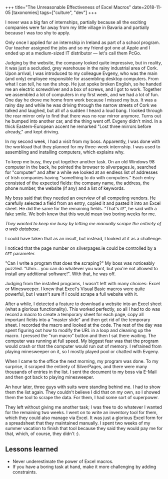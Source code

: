 +++
title="The Unreasonable Effectiveness of Excel Macros"
date=2018-11-05
[taxonomies]
tags=["culture", "dev"]
+++

I never was a big fan of internships, partially because all the exciting
companies were far away from my little village in Bavaria and partially because
I was too shy to apply.

Only once I applied for an internship in Ireland as part of a school program.
Our teacher assigned the jobs and so my friend got one at Apple and I ended up
at a medium-sized IT distributor &mdash; let's call them PcGo.

<!-- more -->

Judging by the website, the company looked quite impressive, but in reality, it
was just a secluded, grey warehouse in the rainy industrial area of Cork. Upon
arrival, I was introduced to my colleague Evgeny, who was the main (and only)
employee responsible for assembling desktop computers. From what I can tell, he
ran the shop. He just spoke broken English, so he handed me an electric
screwdriver and a box of screws, and I got to work. Together we assembled a lot
of computers in my first week, and we had a lot of fun. One day he drove me home
from work because I missed my bus. It was a rainy day and while he was driving
through the narrow streets of Cork we talked and laughed, but all of a sudden I
heard a loud bang. I looked through the rear mirror only to find that there was
no rear mirror anymore. Turns out he bumped into another car, and the thing went
off. Evgeny didn't mind. In a thick Eastern-European accent he remarked "Lost
three mirrors before already," and kept driving.

In my second week, I had a visit from my boss. Apparently, I was done with the
workload that they planned for my three-week internship. I was used to
assembling and installing computers, which explains why.

To keep me busy, they put together another task. On an old Windows 98 computer
in the back, he pointed the browser to silverpages.ie, searched for "computer"
and after a while we looked at an endless list of addresses of Irish companies
having "something to do with computers." Each entry consisted of the expected
fields: the company name, the address, the phone number, the website (if any)
and a list of keywords.

My boss said that they needed an overview of all competing vendors. He carefully
selected a field from an entry, copied it and pasted it into an Excel sheet. He
did the same for the remaining fields. "That's it!", he said with a fake smile.
We both knew that this would mean two boring weeks for me.

_They wanted to keep me busy by letting me manually scrape the entirety of a web database._

I could have taken that as an insult, but instead, I looked at it as a
challenge.

I noticed that the page number on silverpages.ie could be controlled by a `GET`
parameter.

"Can I write a program that does the scraping?" My boss was noticeably puzzled.
"Uhm... you can do whatever you want, but you're not allowed to install any
additional software!". With that, he was off.

Judging from the installed programs, I wasn't left with many choices: Excel or
Minesweeper. I knew that Excel's Visual Basic macros were quite powerful, but I
wasn't sure if I could scrape a full website with it.

After a while, I detected a feature to download a website into an Excel sheet
(what a glorious functionality). This worked perfectly, so all I had to do was
record a macro to create a temporary sheet for each page, copy all important
fields into a "master slide" and then get rid of the temporary sheet. I recorded
the macro and looked at the code. The rest of the day was spent figuring out how
to modify the URL in a loop and cleaning up the macro. I pressed the "run macro"
button and then I sat there waiting. The computer was running at full speed. My
biggest fear was that the program would crash or that the computer would run out
of memory. I refrained from playing minesweeper on it, so I mostly played pool
or chatted with Evgeny.

When I came to the office the next morning, my program was done. To my surprise, it scraped the entirety
of SilverPages, and there were many thousands of entries in the list. I sent the
document to my boss via E-Mail and then got back to playing minesweeper.

An hour later, three guys with suits were standing behind me. I had to show them
the list again. They couldn't believe I did that on my own, so I showed them the
tool to scrape the data. For them, I had some sort of superpower.

They left without giving me another task; I was free to do whatever I wanted for
the remaining two weeks. I went on to write an inventory tool for them, which
they could also manage via Excel. It was just a glorious Excel form for a
spreadsheet that they maintained manually. I spent two weeks of my summer
vacation to finish that tool because they said they would pay me for that, which, of course, they didn't :).

## Lessons learned

- Never underestimate the power of Excel macros.
- If you have a boring task at hand, make it more challenging by adding constraints.
